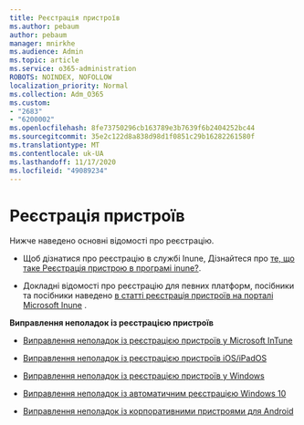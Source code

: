 ```yaml
---
title: Реєстрація пристроїв
ms.author: pebaum
author: pebaum
manager: mnirkhe
ms.audience: Admin
ms.topic: article
ms.service: o365-administration
ROBOTS: NOINDEX, NOFOLLOW
localization_priority: Normal
ms.collection: Adm_O365
ms.custom:
- "2683"
- "6200002"
ms.openlocfilehash: 8fe73750296cb163789e3b7639f6b2404252bc44
ms.sourcegitcommit: 35e2c122d8a838d98d1f0851c29b16282261580f
ms.translationtype: MT
ms.contentlocale: uk-UA
ms.lasthandoff: 11/17/2020
ms.locfileid: "49089234"
---
```

# <a name="how-to-enroll-devices"></a>Реєстрація пристроїв

Нижче наведено основні відомості про реєстрацію.

- Щоб дізнатися про реєстрацію в службі Inune, Дізнайтеся про [те, що таке Реєстрація пристрою в програмі inune?](https://docs.microsoft.com/mem/intune/enrollment/device-enrollment).

- Докладні відомості про реєстрацію для певних платформ, посібники та посібники наведено [в статті реєстрація пристроїв на порталі Microsoft Inune](https://docs.microsoft.com/mem/intune/enrollment/) .

**Виправлення неполадок із реєстрацією пристроїв**

- [Виправлення неполадок із реєстрацією пристроїв у Microsoft InTune](https://docs.microsoft.com/mem/intune/enrollment/troubleshoot-device-enrollment-in-intune)

- [Виправлення неполадок із реєстрацією пристроїв iOS/iPadOS](https://docs.microsoft.com/mem/intune/enrollment/troubleshoot-ios-enrollment-errors)

- [Виправлення неполадок із реєстрацією пристроїв у Windows](https://docs.microsoft.com/mem/intune/enrollment/troubleshoot-windows-enrollment-errors)

- [Виправлення неполадок із автоматичним реєстрацією Windows 10](https://docs.microsoft.com/mem/intune/enrollment/troubleshoot-windows-auto-enrollment)

- [Виправлення неполадок із корпоративними пристроями для Android](https://docs.microsoft.com/mem/intune/enrollment/troubleshoot-android-enrollment)


